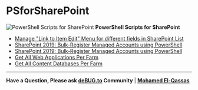 # PSforSharePoint
![PowerShell Scripts for SharePoint](https://user-images.githubusercontent.com/49816567/76647068-24b67780-656d-11ea-8113-126cd4846689.png)
**PowerShell Scripts for SharePoint**

- [Manage "Link to Item Edit" Menu for different fields in SharePoint List](https://spgeeks.devoworx.com/show-link-to-item-edit-menu-field/)
- [SharePoint 2019: Bulk-Register Managed Accounts using PowerShell](https://spgeeks.devoworx.com/bulk-add-managed-account-powershell-sharepoint/)
- [SharePoint 2019: Bulk-Register Managed Accounts using PowerShell](https://spgeeks.devoworx.com/bulk-add-managed-account-powershell-sharepoint/)
- [Get All Web Applications Per Farm](https://spgeeks.devoworx.com/get-all-web-applications-per-farm/)
- [Get All Content Databases Per Farm](https://spgeeks.devoworx.com/get-all-content-databases-per-farm/)

 --------------
 
**Have a Question, Please ask [deBUG.to](https://deBUG.to) Community** | **[Mohamed El-Qassas](https://devoworx.com)**
